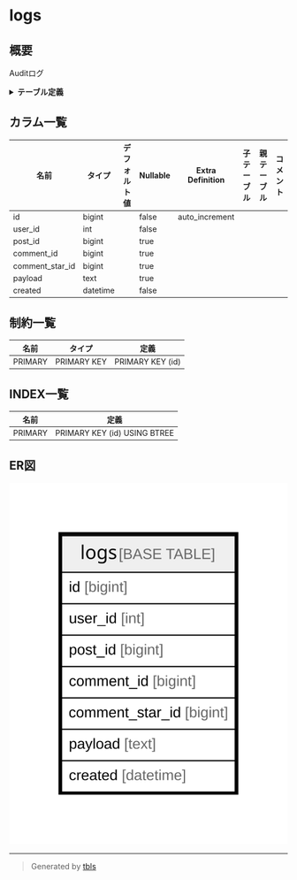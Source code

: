 # logs

## 概要

Auditログ

<details>
<summary><strong>テーブル定義</strong></summary>

```sql
CREATE TABLE `logs` (
  `id` bigint NOT NULL AUTO_INCREMENT,
  `user_id` int NOT NULL,
  `post_id` bigint DEFAULT NULL,
  `comment_id` bigint DEFAULT NULL,
  `comment_star_id` bigint DEFAULT NULL,
  `payload` text,
  `created` datetime NOT NULL,
  PRIMARY KEY (`id`)
) ENGINE=InnoDB DEFAULT CHARSET=utf8mb4 COLLATE=utf8mb4_0900_ai_ci COMMENT='Auditログ'
```

</details>

## カラム一覧

| 名前              | タイプ       | デフォルト値             | Nullable | Extra Definition | 子テーブル           | 親テーブル           | コメント         |
| --------------- | --------- | ------------------ | -------- | ---------------- | --------------- | --------------- | ------------ |
| id              | bigint    |                    | false    | auto_increment   |                 |                 |              |
| user_id         | int       |                    | false    |                  |                 |                 |              |
| post_id         | bigint    |                    | true     |                  |                 |                 |              |
| comment_id      | bigint    |                    | true     |                  |                 |                 |              |
| comment_star_id | bigint    |                    | true     |                  |                 |                 |              |
| payload         | text      |                    | true     |                  |                 |                 |              |
| created         | datetime  |                    | false    |                  |                 |                 |              |

## 制約一覧

| 名前      | タイプ         | 定義               |
| ------- | ----------- | ---------------- |
| PRIMARY | PRIMARY KEY | PRIMARY KEY (id) |

## INDEX一覧

| 名前      | 定義                           |
| ------- | ---------------------------- |
| PRIMARY | PRIMARY KEY (id) USING BTREE |

## ER図

![er](logs.svg)

---

> Generated by [tbls](https://github.com/k1LoW/tbls)
